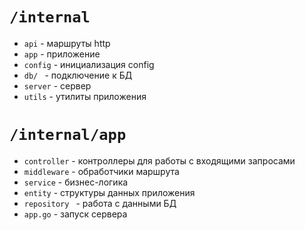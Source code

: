 # `/internal`

- `api` - маршруты http
- `app` - приложение
- `config` - инициализация config
- `db/ ` - подключение к БД
- `server` - сервер
- `utils` - утилиты приложения

# `/internal/app`

- `controller` - контроллеры для работы с входящими запросами
- `middleware` - обработчики маршрута
- `service` - бизнес-логика
- `entity` - структуры данных приложения
- `repository ` - работа с данными БД
- `app.go` - запуск сервера